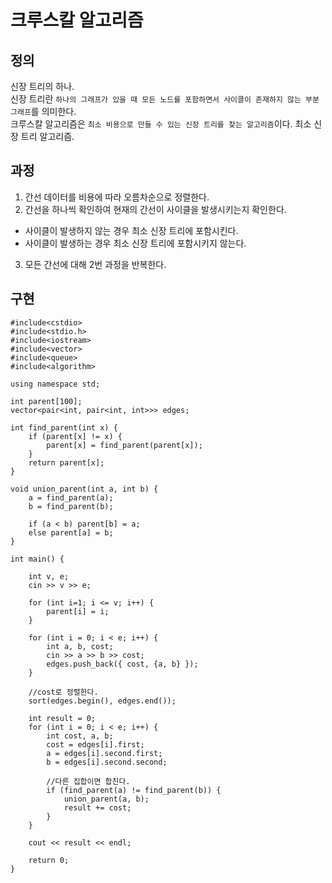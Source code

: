 # 크루스칼 알고리즘
## 정의
신장 트리의 하나.    
신장 트리란 `하나의 그래프가 있을 때 모든 노드를 포함하면서 사이클이 존재하지 않는 부분 그래프`를 의미한다.   
크루스칼 알고리즘은 `최소 비용으로 만들 수 있는 신장 트리를 찾는 알고리즘`이다. 최소 신장 트리 알고리즘.   

## 과정
1. 간선 데이터를 비용에 따라 오름차순으로 정렬한다.
2. 간선을 하나씩 확인하여 현재의 간선이 사이클을 발생시키는지 확인한다.
- 사이클이 발생하지 않는 경우 최소 신장 트리에 포함시킨다.
- 사이클이 발생하는 경우 최소 신장 트리에 포함시키지 않는다.
3. 모든 간선에 대해 2번 과정을 반복한다.

## 구현
```
#include<cstdio>
#include<stdio.h>
#include<iostream>
#include<vector>
#include<queue>
#include<algorithm>

using namespace std;

int parent[100];
vector<pair<int, pair<int, int>>> edges;

int find_parent(int x) {
	if (parent[x] != x) {
		parent[x] = find_parent(parent[x]);
	}
	return parent[x];
}

void union_parent(int a, int b) {
	a = find_parent(a);
	b = find_parent(b);

	if (a < b) parent[b] = a;
	else parent[a] = b;
} 

int main() {

	int v, e;
	cin >> v >> e;

	for (int i=1; i <= v; i++) {
		parent[i] = i;
	}

	for (int i = 0; i < e; i++) {
		int a, b, cost;
		cin >> a >> b >> cost;
		edges.push_back({ cost, {a, b} });
	}

	//cost로 정렬한다.
	sort(edges.begin(), edges.end());

	int result = 0;
	for (int i = 0; i < e; i++) {
		int cost, a, b;
		cost = edges[i].first;
		a = edges[i].second.first;
		b = edges[i].second.second;

		//다른 집합이면 합친다.
		if (find_parent(a) != find_parent(b)) {
			union_parent(a, b);
			result += cost;
		}
	}

	cout << result << endl;

	return 0;
}

```

